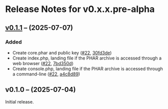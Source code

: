 # Release Notes for v0.x.x.pre-alpha

## [v0.1.1](https://github.com/The-FireHub-Project/Core-Standard/compare/v0.1.0...v0.1.1) – (2025-07-07)

### Added
- Create core.phar and public key ([#22](https://github.com/The-FireHub-Project/Core-Standard/issues/22), [30fd3de](https://github.com/The-FireHub-Project/Core-Standard/pull/23/commits/30fd3de))
- Create index.php, landing file if the PHAR archive is accessed through a web browser ([#22](https://github.com/The-FireHub-Project/Core-Standard/issues/22), [7bd350d](https://github.com/The-FireHub-Project/Core-Standard/pull/23/commits/7bd350d))
- Create console.php, landing file if the PHAR archive is accessed through a command-line ([#22](https://github.com/The-FireHub-Project/Core-Standard/issues/22), [a4c8d89](https://github.com/The-FireHub-Project/Core-Standard/pull/23/commits/a4c8d89))

## v0.1.0 – (2025-07-04)

Initial release.